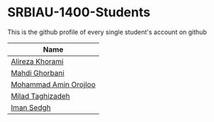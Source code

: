 # SRBIAU-1400-Students
This is the github profile of every single student's account on github 

| Name |
| --- |
| [Alireza Khorami](https://github.com/khoramism/) |
| [Mahdi Ghorbani](https://github.com/MahdiGhorbaniMQ/) |
| [Mohammad Amin Orojloo](https://github.com/maorojloo/) |
| [Milad Taghizadeh](https://github.com/milad-taghizadeh/) |
| [Iman Sedgh](https://github.com/iman-sedgh/) |
